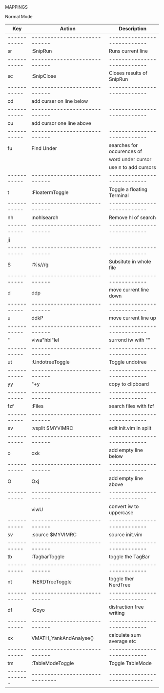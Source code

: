 MAPPINGS

Normal Mode

| Key         | Action                       | Description                 |
| ----------- | ---------------------------- | --------------------------- |
| ----------- | ---------------------------- | --------------------------- |
| <leader>sr  | :SnipRun                     | Runs current line           |
| ----------- | ---------------------------- | --------------------------- |
| <leader>sc  | :SnipClose                   | Closes results of SnipRun   |
| ----------- | ---------------------------- | --------------------------- |
| <leader>cd  | add curser on line below     |                             |
| ----------- | ---------------------------- | --------------------------- |
| <leader>cu  | add cursor one line above    |                             |
| ----------- | ---------------------------- | --------------------------- |
| <leader>fu  | Find Under                   | searches for occurences of  |
|             |                              | word under cursor           |
|             |                              | use n to add cursors        |
| ----------- | ---------------------------- | --------------------------- |
| <leader>t   | :FloatermToggle              | Toggle a floating Terminal  |
| ----------- | ---------------------------- | --------------------------- |
| nh          | :nohlsearch<CR>              | Remove hl of search         |
| ----------- | ---------------------------- | --------------------------- |
| jj          | <ESC>                        |                             |
| ----------- | ---------------------------- | --------------------------- |
| S           | :%s///g<LEFT><LEFT><LEFT>    | Subsitute in whole file     |
| ----------- | ---------------------------- | --------------------------- |
| <leader>d   | ddp                          | move current line down      |
| ----------- | ---------------------------- | --------------------------- |
| <leader>u   | ddkP                         | move current line up        |
| ----------- | ---------------------------- | --------------------------- |
| <leader>"   | viw<esc>a"<esc>hbi"<esc>lel  | surrond iw with ""          |
| ----------- | ---------------------------- | --------------------------- |
| <leader>ut  | :UndotreeToggle              | Toggle undotree             |
| ----------- | ---------------------------- | --------------------------- |
| <leader>yy  | "+y                          | copy to clipboard           |
| ----------- | ---------------------------- | --------------------------- |
| fzf         | :Files<CR>                   | search files with fzf       |
| ----------- | ---------------------------- | --------------------------- |
| <leader>ev  | :vsplit $MYVIMRC<cr>         | edit init.vim in split      |
| ----------- | ---------------------------- | --------------------------- |
| <leader>o   | o<ESC>xk                     | add empty line below        |
| ----------- | ---------------------------- | --------------------------- |
| <leader>O   | O<ESC>xj                     | add empty line above        |
| ----------- | ---------------------------- | --------------------------- |
| <c-u>       | viwU<ESC>                    | convert iw to uppercase     |
| ----------- | ---------------------------- | --------------------------- |
| <leader>sv  | :source $MYVIMRC             | source init.vim             |
| ----------- | ---------------------------- | --------------------------- |
| <leader>tb  | :TagbarToggle<CR>            | toggle the TagBar           |
| ----------- | ---------------------------- | --------------------------- |
| <leader>nt  | :NERDTreeToggle<CR>          | toggle ther NerdTree        |
| ----------- | ---------------------------- | --------------------------- |
| <leader>df  | :Goyo<CR>                    | distraction free writing    |
| ----------- | ---------------------------- | --------------------------- |
| xx          | VMATH_YankAndAnalyse()       | calculate sum average etc   |
| ----------- | ---------------------------- | --------------------------- |
| <leader>tm  | :TableModeToggle             | Toggle TableMode            |
|-------------|------------------------------|-----------------------------|

